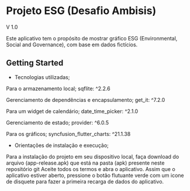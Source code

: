 # Projeto ESG (Desafio Ambisis)
V 1.0

Este aplicativo tem o propósito de mostrar gráfico ESG (Environmental, Social and Governance), com base em dados fictícios.

## Getting Started

- Tecnologias utilizadas;

Para o armazenamento local;
sqflite: ^2.2.6

Gerenciamento de dependências e encapsulamento;
get_it: ^7.2.0

Para um widget de calendário;
date_time_picker: ^2.1.0

Gerenciamento de estado;
provider: ^6.0.5

Para os gráficos;
syncfusion_flutter_charts: ^21.1.38


- Orientações de instalação e execução;

Para a instalação do projeto em seu dispositivo local, faça download do arquivo (app-release.apk) que está na pasta (apk) presente neste repositório git
Aceite todos os termos e abra o aplicativo.
Assim que o aplicativo estiver aberto, pressione o botão flutuante verde com um icone de disquete para fazer a primeira recarga de dados do aplicativo.

<!-- 
This project is a starting point for a Flutter application.

A few resources to get you started if this is your first Flutter project:

- [Lab: Write your first Flutter app](https://docs.flutter.dev/get-started/codelab)
- [Cookbook: Useful Flutter samples](https://docs.flutter.dev/cookbook)

For help getting started with Flutter development, view the
[online documentation](https://docs.flutter.dev/), which offers tutorials,
samples, guidance on mobile development, and a full API reference. -->
